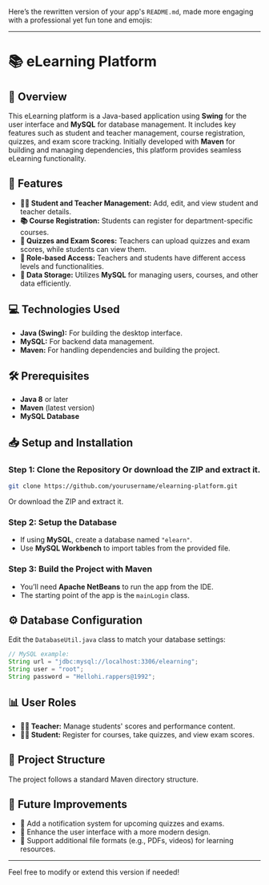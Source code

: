 Here’s the rewritten version of your app's `README.md`, made more engaging with a professional yet fun tone and emojis:

---

# 📚 eLearning Platform

## 🎯 Overview
This eLearning platform is a Java-based application using **Swing** for the user interface and **MySQL** for database management. 
It includes key features such as student and teacher management, course registration, quizzes, and exam score tracking.
Initially developed with **Maven** for building and managing dependencies, this platform provides seamless eLearning functionality.

## 🚀 Features
- **👩‍🏫 Student and Teacher Management:** Add, edit, and view student and teacher details.
- **📚 Course Registration:** Students can register for department-specific courses.
- **📝 Quizzes and Exam Scores:** Teachers can upload quizzes and exam scores, while students can view them.
- **🔑 Role-based Access:** Teachers and students have different access levels and functionalities.
- **💾 Data Storage:** Utilizes **MySQL** for managing users, courses, and other data efficiently.

## 💻 Technologies Used
- **Java (Swing):** For building the desktop interface.
- **MySQL:** For backend data management.
- **Maven:** For handling dependencies and building the project.

## 🛠️ Prerequisites
- **Java 8** or later
- **Maven** (latest version)
- **MySQL Database**

## 📥 Setup and Installation

### Step 1: Clone the Repository Or download the ZIP and extract it.

```bash
git clone https://github.com/yourusername/elearning-platform.git
```
Or download the ZIP and extract it.

### Step 2: Setup the Database
- If using **MySQL**, create a database named `"elearn"`.
- Use **MySQL Workbench** to import tables from the provided file.

### Step 3: Build the Project with Maven
- You’ll need **Apache NetBeans** to run the app from the IDE.
- The starting point of the app is the `mainLogin` class.

## ⚙️ Database Configuration
Edit the `DatabaseUtil.java` class to match your database settings:

```java
// MySQL example:
String url = "jdbc:mysql://localhost:3306/elearning";
String user = "root";
String password = "Hellohi.rappers@1992";
```

## 📊 User Roles
- **👩‍🏫 Teacher:** Manage students' scores and performance content.
- **👨‍🎓 Student:** Register for courses, take quizzes, and view exam scores.

## 📂 Project Structure
The project follows a standard Maven directory structure.

## 🌟 Future Improvements
- 🔔 Add a notification system for upcoming quizzes and exams.
- 🎨 Enhance the user interface with a more modern design.
- 📁 Support additional file formats (e.g., PDFs, videos) for learning resources.


---

Feel free to modify or extend this version if needed!
